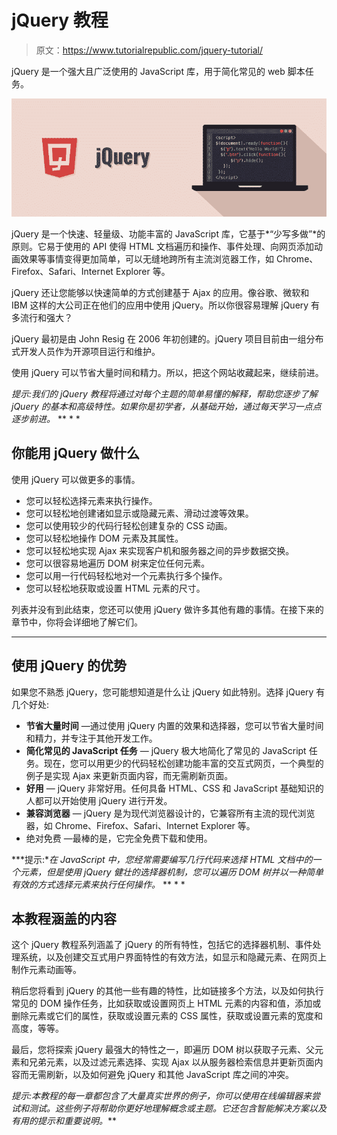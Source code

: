 # jQuery 教程

> 原文：<https://www.tutorialrepublic.com/jquery-tutorial/>

jQuery 是一个强大且广泛使用的 JavaScript 库，用于简化常见的 web 脚本任务。

![jQuery Illustration](img/b905d5af2935403bde1a50b566e90a33.png)

jQuery 是一个快速、轻量级、功能丰富的 JavaScript 库，它基于*“少写多做”*的原则。它易于使用的 API 使得 HTML 文档遍历和操作、事件处理、向网页添加动画效果等事情变得更加简单，可以无缝地跨所有主流浏览器工作，如 Chrome、Firefox、Safari、Internet Explorer 等。

jQuery 还让您能够以快速简单的方式创建基于 Ajax 的应用。像谷歌、微软和 IBM 这样的大公司正在他们的应用中使用 jQuery。所以你很容易理解 jQuery 有多流行和强大？

jQuery 最初是由 John Resig 在 2006 年初创建的。jQuery 项目目前由一组分布式开发人员作为开源项目运行和维护。

使用 jQuery 可以节省大量时间和精力。所以，把这个网站收藏起来，继续前进。

 *提示:我们的 jQuery 教程将通过对每个主题的简单易懂的解释，帮助您逐步了解 jQuery 的基本和高级特性。如果你是初学者，从基础开始，通过每天学习一点点逐步前进。*  ** * *

## 你能用 jQuery 做什么

使用 jQuery 可以做更多的事情。

*   您可以轻松选择元素来执行操作。
*   您可以轻松地创建诸如显示或隐藏元素、滑动过渡等效果。
*   您可以使用较少的代码行轻松创建复杂的 CSS 动画。
*   您可以轻松地操作 DOM 元素及其属性。
*   您可以轻松地实现 Ajax 来实现客户机和服务器之间的异步数据交换。
*   您可以很容易地遍历 DOM 树来定位任何元素。
*   您可以用一行代码轻松地对一个元素执行多个操作。
*   您可以轻松地获取或设置 HTML 元素的尺寸。

列表并没有到此结束，您还可以使用 jQuery 做许多其他有趣的事情。在接下来的章节中，你将会详细地了解它们。

* * *

## 使用 jQuery 的优势

如果您不熟悉 jQuery，您可能想知道是什么让 jQuery 如此特别。选择 jQuery 有几个好处:

*   **节省大量时间** —通过使用 jQuery 内置的效果和选择器，您可以节省大量时间和精力，并专注于其他开发工作。
*   **简化常见的 JavaScript 任务** — jQuery 极大地简化了常见的 JavaScript 任务。现在，您可以用更少的代码轻松创建功能丰富的交互式网页，一个典型的例子是实现 Ajax 来更新页面内容，而无需刷新页面。
*   **好用** — jQuery 非常好用。任何具备 HTML、CSS 和 JavaScript 基础知识的人都可以开始使用 jQuery 进行开发。
*   **兼容浏览器** — jQuery 是为现代浏览器设计的，它兼容所有主流的现代浏览器，如 Chrome、Firefox、Safari、Internet Explorer 等。
*   绝对免费 —最棒的是，它完全免费下载和使用。

 ***提示:**在 JavaScript 中，您经常需要编写几行代码来选择 HTML 文档中的一个元素，但是使用 jQuery 健壮的选择器机制，您可以遍历 DOM 树并以一种简单有效的方式选择元素来执行任何操作。*  ** * *

## 本教程涵盖的内容

这个 jQuery 教程系列涵盖了 jQuery 的所有特性，包括它的选择器机制、事件处理系统，以及创建交互式用户界面特性的有效方法，如显示和隐藏元素、在网页上制作元素动画等。

稍后您将看到 jQuery 的其他一些有趣的特性，比如链接多个方法，以及如何执行常见的 DOM 操作任务，比如获取或设置网页上 HTML 元素的内容和值，添加或删除元素或它们的属性，获取或设置元素的 CSS 属性，获取或设置元素的宽度和高度，等等。

最后，您将探索 jQuery 最强大的特性之一，即遍历 DOM 树以获取子元素、父元素和兄弟元素，以及过滤元素选择、实现 Ajax 以从服务器检索信息并更新页面内容而无需刷新，以及如何避免 jQuery 和其他 JavaScript 库之间的冲突。

 *提示:本教程的每一章都包含了大量真实世界的例子，你可以使用在线编辑器来尝试和测试。这些例子将帮助你更好地理解概念或主题。它还包含智能解决方案以及有用的提示和重要说明。***